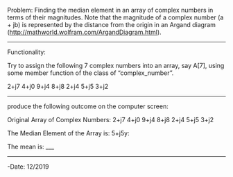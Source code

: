 Problem: Finding the median element in an array of complex numbers in terms of their 
magnitudes. Note that the magnitude of a complex number (a + jb) is represented by the distance 
from the origin in an Argand diagram (http://mathworld.wolfram.com/ArgandDiagram.html). 

-----
Functionality:

Try to assign the following 7 complex numbers into an array, say A[7], using some member 
function of the class of “complex_number”. 

2+j7 4+j0 9+j4 8+j8 2+j4 5+j5 3+j2 

--------
 produce the following outcome on the computer screen: 
 
Original Array of Complex Numbers: 
 2+j7 4+j0 9+j4 8+j8 2+j4 5+j5 3+j2 
 
 The Median Element of the Array is: 5+j5y: 

 The mean is: ___

--------

-Date: 12/2019
